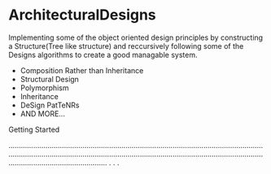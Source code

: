 
# ArchitecturalDesigns

Implementing some of the object oriented design principles by constructing a Structure(Tree like structure) and reccursively following some of the Designs algorithms to create a good managable system.   

 - Composition Rather than Inheritance
 - Structural Design
 - Polymorphism
 - Inheritance
 - DeSign PatTeNRs 
 - AND MORE...
 
 Getting Started
 
 ........................................................................................................................................................................................................................................................................................................ . . .
